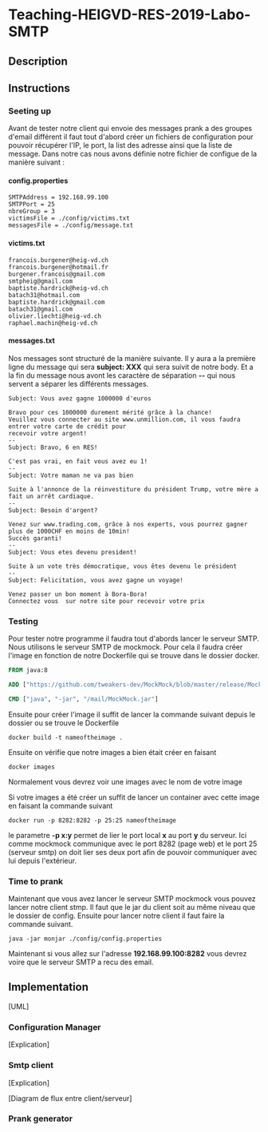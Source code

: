 # Teaching-HEIGVD-RES-2019-Labo-SMTP

## Description



## Instructions



### Seeting up 

Avant de tester notre client qui envoie des messages prank a des groupes d'email différent il faut tout d'abord créer un fichiers de configuration pour pouvoir récupérer l'IP, le port, la list des adresse ainsi que la liste de message. Dans notre cas nous avons définie notre fichier de configue de la manière suivant :

#### config.properties

```properties
SMTPAddress = 192.168.99.100
SMTPPort = 25
nbreGroup = 3
victimsFile = ./config/victims.txt
messagesFile = ./config/message.txt
```

#### victims.txt

```
francois.burgener@heig-vd.ch
francois.burgener@hotmail.fr
burgener.francois@gmail.com
smtpheig@gmail.com
baptiste.hardrick@heig-vd.ch
batach31@hotmail.com
baptiste.hardrick@gmail.com
batach31@gmail.com
olivier.liechti@heig-vd.ch
raphael.machin@heig-vd.ch
```

#### messages.txt

Nos messages sont structuré de la manière suivante. Il y aura a la première ligne du message qui sera **subject: XXX** qui sera suivit de notre body. Et a la fin du message nous avont les caractère de séparation **--** qui nous servent a séparer les différents messages.

```
Subject: Vous avez gagne 1000000 d'euros

Bravo pour ces 1000000 durement mérité grâce à la chance!
Veuillez vous connecter au site www.unmillion.com, il vous faudra entrer votre carte de crédit pour
recevoir votre argent!
--
Subject: Bravo, 6 en RES!

C'est pas vrai, en fait vous avez eu 1!
--
Subject: Votre maman ne va pas bien

Suite à l'annonce de la réinvestiture du président Trump, votre mère a fait un arrêt cardiaque.
--
Subject: Besoin d'argent?

Venez sur www.trading.com, grâce à nos experts, vous pourrez gagner plus de 1000CHF en moins de 10min!
Succès garanti!
--
Subject: Vous etes devenu president!

Suite à un vote très démocratique, vous êtes devenu le président
--
Subject: Felicitation, vous avez gagne un voyage!

Venez passer un bon moment à Bora-Bora!
Connectez vous  sur notre site pour recevoir votre prix
```

### Testing

Pour tester notre programme il faudra tout d'abords lancer le serveur SMTP. Nous utilisons le serveur SMTP de mockmock.  Pour cela il faudra créer l'image en fonction de notre Dockerfile qui se trouve dans le dossier docker.

```dockerfile
FROM java:8

ADD ["https://github.com/tweakers-dev/MockMock/blob/master/release/MockMock.jar?raw=true", "/mail/MockMock.jar"]

CMD ["java", "-jar", "/mail/MockMock.jar"]
```

Ensuite pour créer l'image il suffit de lancer la commande suivant depuis le dossier ou se trouve le Dockerfile

```
docker build -t nameoftheimage .
```

Ensuite on vérifie que notre images a bien était créer en faisant

```
docker images
```

Normalement vous devrez voir une images avec le nom de votre image

Si votre images a été créer un suffit de lancer un container avec cette image en faisant la commande suivant 

```
docker run -p 8282:8282 -p 25:25 nameoftheimage
```

 le parametre **-p x:y** permet de lier le port local **x** au port **y** du serveur. Ici comme mockmock communique avec le port 8282 (page web) et le port 25 (serveur smtp) on doit lier ses deux port afin de pouvoir communiquer avec lui depuis l'extérieur.

### Time to prank

Maintenant que vous avez lancer le serveur SMTP mockmock vous pouvez lancer notre client stmp. Il faut que le jar du client soit au même niveau que le dossier de config. Ensuite pour lancer notre client il faut faire la commande suivant.

```
java -jar monjar ./config/config.properties
```

Maintenant si vous allez sur l'adresse **192.168.99.100:8282** vous devrez voire que le serveur SMTP a recu des email.

## Implementation

[UML]

### Configuration Manager

[Explication]

### Smtp client

[Explication]

[Diagram de flux entre client/serveur]

### Prank generator
